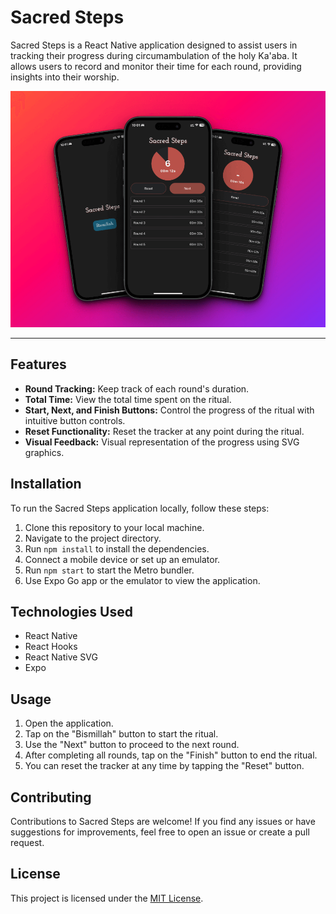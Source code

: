 # Sacred Steps

Sacred Steps is a React Native application designed to assist users in tracking their progress during circumambulation of the holy Ka'aba. It allows users to record and monitor their time for each round, providing insights into their worship.

![Sacred Steps](./screenshots/sacred-steps.png)

---

## Features

- **Round Tracking:** Keep track of each round's duration.
- **Total Time:** View the total time spent on the ritual.
- **Start, Next, and Finish Buttons:** Control the progress of the ritual with intuitive button controls.
- **Reset Functionality:** Reset the tracker at any point during the ritual.
- **Visual Feedback:** Visual representation of the progress using SVG graphics.

## Installation

To run the Sacred Steps application locally, follow these steps:

1. Clone this repository to your local machine.
2. Navigate to the project directory.
3. Run `npm install` to install the dependencies.
4. Connect a mobile device or set up an emulator.
5. Run `npm start` to start the Metro bundler.
6. Use Expo Go app or the emulator to view the application.

## Technologies Used

- React Native
- React Hooks
- React Native SVG
- Expo

## Usage

1. Open the application.
2. Tap on the "Bismillah" button to start the ritual.
3. Use the "Next" button to proceed to the next round.
4. After completing all rounds, tap on the "Finish" button to end the ritual.
5. You can reset the tracker at any time by tapping the "Reset" button.

## Contributing

Contributions to Sacred Steps are welcome! If you find any issues or have suggestions for improvements, feel free to open an issue or create a pull request.

## License

This project is licensed under the [MIT License](LICENSE).
